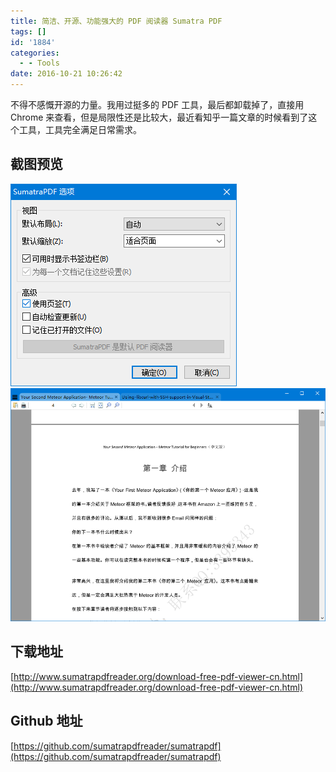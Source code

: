 ```yaml
---
title: 简洁、开源、功能强大的 PDF 阅读器 Sumatra PDF
tags: []
id: '1884'
categories:
  - - Tools
date: 2016-10-21 10:26:42
---
```


不得不感慨开源的力量。我用过挺多的 PDF 工具，最后都卸载掉了，直接用 Chrome 来查看，但是局限性还是比较大，最近看知乎一篇文章的时候看到了这个工具，工具完全满足日常需求。
<!-- more -->
## 截图预览

[![2016-10-19_160550](/images/2016/10/2016-10-19_160550.png)](/images/2016/10/2016-10-19_160550.png) [![2016-10-19_160530](/images/2016/10/2016-10-19_160530.png)](/images/2016/10/2016-10-19_160530.png)

## 下载地址

[http://www.sumatrapdfreader.org/download-free-pdf-viewer-cn.html](http://www.sumatrapdfreader.org/download-free-pdf-viewer-cn.html)

## Github 地址

[https://github.com/sumatrapdfreader/sumatrapdf](https://github.com/sumatrapdfreader/sumatrapdf)